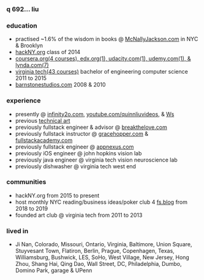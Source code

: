 ### q 692... liu

### education

- practised ~1.6% of the wisdom in books @ [McNallyJackson.com](https://www.mcnallyjackson.com) in NYC & Brooklyn
- [hackNY.org](https://hackny.org) class of 2014
- [coursera.org(4 courses), edx.org(1), udacity.com(1), udemy.com(1), & lynda.com(7)](./portfolio/courses_taken.md)
- [virginia tech(43 courses)](./portfolio/courses_taken.md) bachelor of engineering computer science 2011 to 2015
- [barnstonestudios.com](https://www.barnstonestudios.com) 2008 & 2010

### experience

- presently @ [infinity2o.com](https://www.infinity2o.com), [youtube.com/quinnliuvideos](https://www.youtube.com/user/quinnliuvideos), & [Ws](https://github.com/WalnutiQ/Ws)
- previous [technical art](https://github.com/quinnliu/CV/blob/master/portfolio/artwork.md)
- previously fullstack engineer & advisor @ [breakthelove.com](https://www.breakthelove.com)
- previously fullstack instructor @ [gracehopper.com](https://www.gracehopper.com) & [fullstackacademy.com](https://www.fullstackacademy.com)
- previously fullstack engineer @ [appnexus.com](https://www.appnexus.com)
- previously iOS engineer @ john hopkins vision lab
- previously java engineer @ virginia tech vision neuroscience lab
- previously dishwasher @ virginia tech west end

### communities

- hackNY.org from 2015 to present
- host monthly NYC reading/business ideas/poker club 4 [fs.blog](https://fs.blog) from 2018 to 2019
- founded art club @ virginia tech from 2011 to 2013

### lived in 

- Ji Nan, Colorado, Missouri, Ontario, Virginia, Baltimore, Union Square, Stuyvesant Town, Flatiron, Berlin, Prague, Copenhagen, Texas, Williamsburg, Bushwick, LES, SoHo, West Village, New Jersey, Hong Zhou, Shang Hai, Qing Dao, Wall Street, DC, Philadelphia, Dumbo, Domino Park, garage & UPenn
